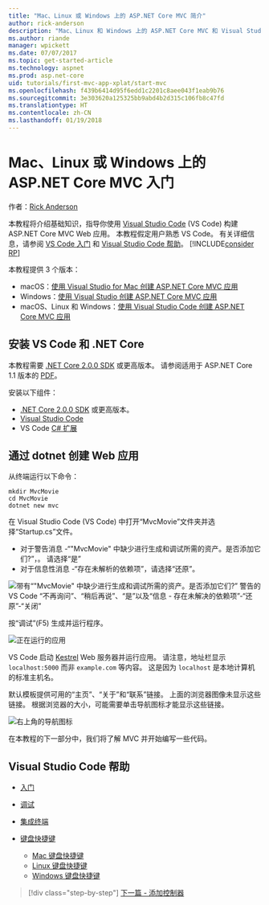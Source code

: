 ```yaml
---
title: "Mac、Linux 或 Windows 上的 ASP.NET Core MVC 简介"
author: rick-anderson
description: "Mac、Linux 和 Windows 上的 ASP.NET Core MVC 和 Visual Studio Code 入门"
ms.author: riande
manager: wpickett
ms.date: 07/07/2017
ms.topic: get-started-article
ms.technology: aspnet
ms.prod: asp.net-core
uid: tutorials/first-mvc-app-xplat/start-mvc
ms.openlocfilehash: f439b6414d95f6edd1c2201c8aee043f1eab9b76
ms.sourcegitcommit: 3e303620a125325bb9abd4b2d315c106fb8c47fd
ms.translationtype: HT
ms.contentlocale: zh-CN
ms.lasthandoff: 01/19/2018
---
```

# <a name="getting-started-with-aspnet-core-mvc--on-mac-linux-or-windows"></a>Mac、Linux 或 Windows 上的 ASP.NET Core MVC 入门

作者：[Rick Anderson](https://twitter.com/RickAndMSFT)

本教程将介绍基础知识，指导你使用 [Visual Studio Code](https://code.visualstudio.com) (VS Code) 构建 ASP.NET Core MVC Web 应用。 本教程假定用户熟悉 VS Code。 有关详细信息，请参阅 [VS Code 入门](https://code.visualstudio.com/docs) 和 [Visual Studio Code 帮助](#visual-studio-code-help)。 [!INCLUDE[consider RP](../../includes/razor.md)]

本教程提供 3 个版本：

* macOS：[使用 Visual Studio for Mac 创建 ASP.NET Core MVC 应用](xref:tutorials/first-mvc-app-mac/start-mvc)
* Windows：[使用 Visual Studio 创建 ASP.NET Core MVC 应用](xref:tutorials/first-mvc-app/start-mvc)
* macOS、Linux 和 Windows：[使用 Visual Studio Code 创建 ASP.NET Core MVC 应用](xref:tutorials/first-mvc-app-xplat/start-mvc) 

## <a name="install-vs-code-and-net-core"></a>安装 VS Code 和 .NET Core

本教程需要 [.NET Core 2.0.0 SDK](https://www.microsoft.com/net/core) 或更高版本。 请参阅适用于 ASP.NET Core 1.1 版本的 [PDF](https://github.com/aspnet/Docs/blob/master/aspnetcore/tutorials/first-mvc-app-mac/start-mvc/8-23-17.pdf)。

安装以下组件：

* [.NET Core 2.0.0 SDK](https://www.microsoft.com/net/core) 或更高版本。
* [Visual Studio Code](https://code.visualstudio.com)
* VS Code [C# 扩展](https://marketplace.visualstudio.com/items?itemName=ms-vscode.csharp) 

## <a name="create-a-web-app-with-dotnet"></a>通过 dotnet 创建 Web 应用

从终端运行以下命令：

```console
mkdir MvcMovie
cd MvcMovie
dotnet new mvc
```

在 Visual Studio Code (VS Code) 中打开“MvcMovie”文件夹并选择“Startup.cs”文件。

- 对于警告消息 -“"MvcMovie" 中缺少进行生成和调试所需的资产。是否添加它们?”，。 请选择“是”
- 对于信息性消息 -“存在未解析的依赖项”，请选择“还原”。

![带有“"MvcMovie" 中缺少进行生成和调试所需的资产。是否添加它们?” 警告的 VS Code “不再询问”、“稍后再说”、“是”以及“信息 - 存在未解决的依赖项”-“还原”-“关闭”](../web-api-vsc/_static/vsc_restore.png)

按“调试”(F5) 生成并运行程序。

![正在运行的应用](../first-mvc-app/start-mvc/_static/1.png)

VS Code 启动 [Kestrel](xref:fundamentals/servers/kestrel) Web 服务器并运行应用。 请注意，地址栏显示 `localhost:5000` 而非 `example.com` 等内容。 这是因为 `localhost` 是本地计算机的标准主机名。

默认模板提供可用的“主页”、“关于”和“联系”链接。 上面的浏览器图像未显示这些链接。 根据浏览器的大小，可能需要单击导航图标才能显示这些链接。

![右上角的导航图标](../first-mvc-app/start-mvc/_static/2.png)

在本教程的下一部分中，我们将了解 MVC 并开始编写一些代码。

## <a name="visual-studio-code-help"></a>Visual Studio Code 帮助

- [入门](https://code.visualstudio.com/docs)
- [调试](https://code.visualstudio.com/docs/editor/debugging)
- [集成终端](https://code.visualstudio.com/docs/editor/integrated-terminal)
- [键盘快捷键](https://code.visualstudio.com/docs/getstarted/keybindings#_keyboard-shortcuts-reference)

  - [Mac 键盘快捷键](https://code.visualstudio.com/shortcuts/keyboard-shortcuts-macos.pdf)
  - [Linux 键盘快捷键](https://code.visualstudio.com/shortcuts/keyboard-shortcuts-linux.pdf)
  - [Windows 键盘快捷键](https://code.visualstudio.com/shortcuts/keyboard-shortcuts-windows.pdf)

>[!div class="step-by-step"]
[下一篇 - 添加控制器](adding-controller.md)
